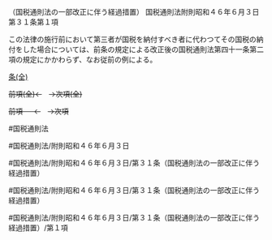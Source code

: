 （国税通則法の一部改正に伴う経過措置）
国税通則法附則昭和４６年６月３日第３１条第１項

この法律の施行前において第三者が国税を納付すべき者に代わつてその国税の納付をした場合については、前条の規定による改正後の国税通則法第四十一条第二項の規定にかかわらず、なお従前の例による。

[条(全)](国税通則法＿＿＿＿附則昭和４６年６月３日第３１条_.md)

~~前項(全)←~~　~~→次項(全)~~

~~前項 　 ←~~　~~→次項~~



#国税通則法

#国税通則法/附則昭和４６年６月３日

#国税通則法/附則昭和４６年６月３日/第３１条（国税通則法の一部改正に伴う経過措置）

#国税通則法/附則昭和４６年６月３日/第３１条（国税通則法の一部改正に伴う経過措置）

#国税通則法/附則昭和４６年６月３日/第３１条（国税通則法の一部改正に伴う経過措置）/第１項

